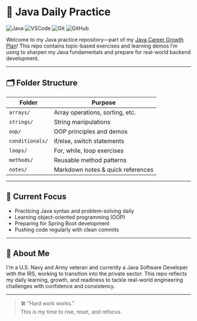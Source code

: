 
# 📘 Java Daily Practice

![Java](https://img.shields.io/badge/Java-ED8B00?style=flat&logo=java&logoColor=white)
![VSCode](https://img.shields.io/badge/VSCode-007ACC?style=flat&logo=visual-studio-code&logoColor=white)
![Git](https://img.shields.io/badge/Git-F05032?style=flat&logo=git&logoColor=white)
![GitHub](https://img.shields.io/badge/GitHub-181717?style=flat&logo=github)

Welcome to my Java practice repository—part of my [Java Career Growth Plan](https://github.com/erik-tech-builds/java-career-growth-plan)! This repo contains topic-based exercises and learning demos I’m using to sharpen my Java fundamentals and prepare for real-world backend development.

---

## 🗂️ Folder Structure

| Folder        | Purpose                           |
|---------------|-----------------------------------|
| `arrays/`     | Array operations, sorting, etc.   |
| `strings/`    | String manipulations              |
| `oop/`        | OOP principles and demos          |
| `conditionals/` | if/else, switch statements     |
| `loops/`      | For, while, loop exercises        |
| `methods/`    | Reusable method patterns          |
| `notes/`      | Markdown notes & quick references |

---

## 🧠 Current Focus

- Practicing Java syntax and problem-solving daily
- Learning object-oriented programming (OOP)
- Preparing for Spring Boot development
- Pushing code regularly with clean commits

---

## 🚀 About Me

I'm a U.S. Navy and Army veteran and currently a Java Software Developer with the IRS, working to transition into the private sector. This repo reflects my daily learning, growth, and readiness to tackle real-world engineering challenges with confidence and consistency.

---

> 🛠️ “Hard work works.”  
> This is my time to rise, reset, and refocus.

